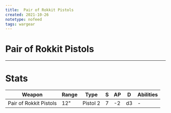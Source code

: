 ```yaml
---
title:  Pair of Rokkit Pistols
created: 2021-10-26
notetype: nofeed
tags: wargear
---
```


# Pair of Rokkit Pistols

---

# Stats

| Weapon                 | Range | Type     | S   | AP  | D   | Abilities |
| ---------------------- | ----- | -------- | --- | --- | --- | --------- |
| Pair of Rokkit Pistols | 12"   | Pistol 2 | 7   | -2  | d3  | -         | 
